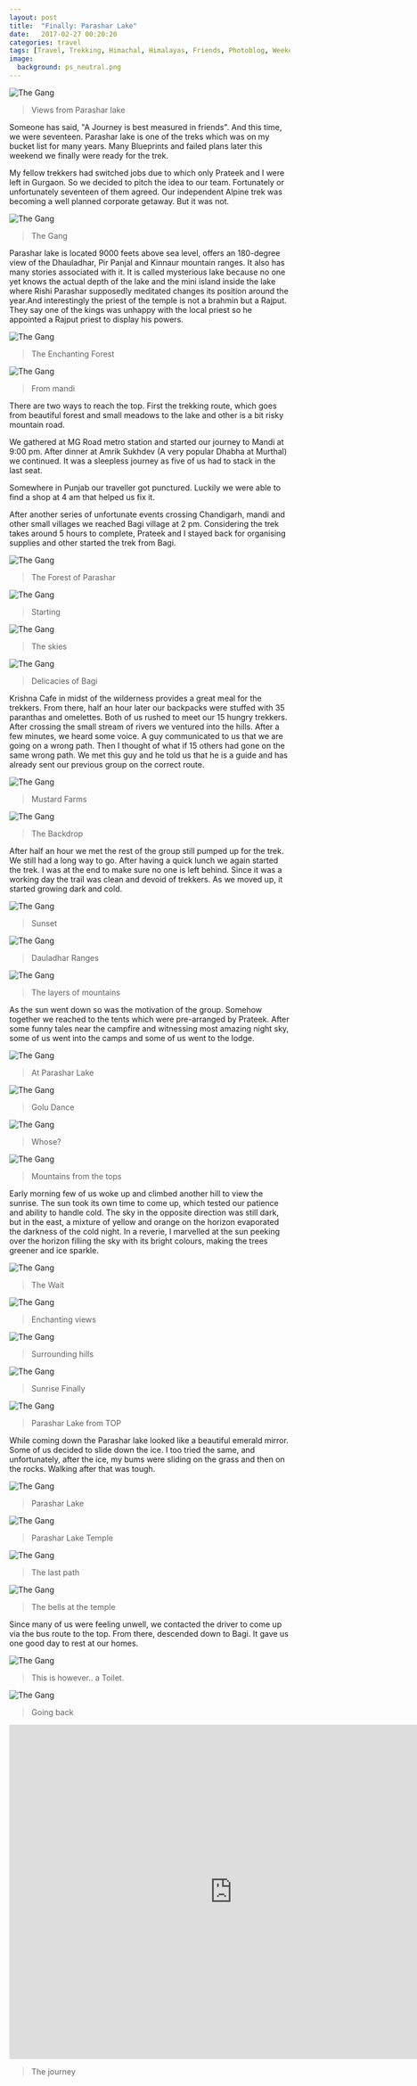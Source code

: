```yaml
---
layout: post
title:  "Finally: Parashar Lake"
date:   2017-02-27 00:20:20
categories: travel
tags: [Travel, Trekking, Himachal, Himalayas, Friends, Photoblog, WeekendDiaries]
image:
  background: ps_neutral.png
---
```


<img src="http://i.imgur.com/QEiJcud.jpg" alt="The Gang">

>Views from Parashar lake

Someone has said, "A Journey is best measured in friends". And this time, we were seventeen. 
Parashar lake is one of the treks which was on my bucket list for many years. Many Blueprints and failed plans later this weekend we finally were ready for the trek.

My fellow trekkers had switched jobs due to which only Prateek and I were left in Gurgaon. So we decided to pitch the idea to our team. Fortunately or unfortunately seventeen of them agreed. Our independent Alpine trek was becoming a well planned corporate getaway. But it was not.

<img src="http://i.imgur.com/3qGasBJ.jpg" alt="The Gang">

>The Gang

Parashar lake is located 9000 feets above sea level, offers an 180-degree view of the Dhauladhar, Pir Panjal and Kinnaur mountain ranges. It also has many stories associated with it. It is called mysterious lake because no one yet knows the actual depth of the lake and the mini island inside the lake where Rishi Parashar supposedly meditated changes its position around the year.And interestingly the priest of the temple is not a brahmin but a Rajput. They say one of the kings was unhappy with the local priest so he appointed a Rajput priest to display his powers. 

<img src="http://i.imgur.com/mwICO4j.jpg" alt="The Gang">

>The Enchanting Forest

<img src="http://i.imgur.com/WzU1WA3.jpg" alt="The Gang">

>From mandi


There are two ways to reach the top. First the trekking route, which goes from beautiful forest and small meadows to the lake and other is a bit risky mountain road. 

We gathered at MG Road metro station and started our journey to Mandi at 9:00 pm. After dinner at Amrik Sukhdev (A very popular Dhabha at Murthal) we continued. It was a sleepless journey as five of us had to stack in the last seat.

Somewhere in Punjab our traveller got punctured. Luckily we were able to find a shop at 4 am that helped us fix it.

After another series of unfortunate events crossing Chandigarh, mandi and other small villages we reached Bagi village at 2 pm. Considering the trek takes around 5 hours to complete, Prateek and I stayed back for organising supplies and other started the trek from Bagi.


<img src="http://i.imgur.com/YUkdxIs.jpg" alt="The Gang">

>The Forest of Parashar

<img src="http://i.imgur.com/Cjxs37z.jpg" alt="The Gang">

>Starting

<img src="http://i.imgur.com/YAdNFzD.jpg" alt="The Gang">

>The skies

<img src="http://i.imgur.com/rY2RFI9.jpg" alt="The Gang">

>Delicacies of Bagi

Krishna Cafe in midst of the wilderness provides a great meal for the trekkers. From there, half an hour later our backpacks were stuffed with 35 paranthas and omelettes. Both of us rushed to meet our 15 hungry trekkers. After crossing the small stream of rivers we ventured into the hills. After a few minutes, we heard some voice. A guy communicated to us that we are going on a wrong path. Then I thought of what if 15 others had gone on the same wrong path. We met this guy and he told us that he is a guide and has already sent our previous group on the correct route.

<img src="http://i.imgur.com/S7z7j4C.jpg" alt="The Gang">

>Mustard Farms

<img src="http://i.imgur.com/h4Ha48H.jpg" alt="The Gang">

>The Backdrop

After half an hour we met the rest of the group still pumped up for the trek. We still had a long way to go. After having a quick lunch we again started the trek. I was at the end to make sure no one is left behind. Since it was a working day the trail was clean and devoid of trekkers. As we moved up, it started growing dark and cold. 


<img src="http://i.imgur.com/XUvKzDG.jpg" alt="The Gang">

>Sunset

<img src="http://i.imgur.com/KoS1eE1.jpg" alt="The Gang">

>Dauladhar Ranges

<img src="http://i.imgur.com/cqNtvwu.jpg" alt="The Gang">

>The layers of mountains

As the sun went down so was the motivation of the group. Somehow together we reached to the tents which were pre-arranged by Prateek. 
After some funny tales near the campfire and witnessing most amazing night sky, some of us went into the camps and some of us went to the lodge.

<img src="http://i.imgur.com/7ocfYQp.jpg" alt="The Gang">

>At Parashar Lake

<img src="http://i.imgur.com/Wb3foNH.jpg" alt="The Gang">

>Golu Dance

<img src="http://i.imgur.com/ROvUY5v.jpg" alt="The Gang">

>Whose?

<img src="http://i.imgur.com/zSX5WVM.jpg" alt="The Gang">

>Mountains from the tops

Early morning few of us woke up and climbed another hill to view the sunrise. The sun took its own time to come up, which tested our patience and ability to handle cold. The sky in the opposite direction was still dark, but in the east, a mixture of yellow and orange on the horizon evaporated the darkness of the cold night.  In a reverie, I marvelled at the sun peeking over the horizon filling the sky with its bright colours, making the trees greener and ice sparkle.

<img src="http://i.imgur.com/TnUueNl.jpg" alt="The Gang">

>The Wait

<img src="http://i.imgur.com/VXvdr5V.jpg" alt="The Gang">

>Enchanting views

<img src="http://i.imgur.com/GBLra8j.jpg" alt="The Gang">

>Surrounding hills

<img src="http://i.imgur.com/jCJsHuY.jpg" alt="The Gang">

>Sunrise Finally

<img src="http://i.imgur.com/XBxN14Q.jpg" alt="The Gang">

>Parashar Lake from TOP

While coming down the Parashar lake looked like a beautiful emerald mirror. Some of us decided to slide down the ice. I too tried the same, and unfortunately, after the ice, my bums were sliding on the grass and then on the rocks. Walking after that was tough.

<img src="http://i.imgur.com/wHmcQA3.jpg" alt="The Gang">

>Parashar Lake

<img src="http://i.imgur.com/b43OYKj.jpg" alt="The Gang">

>Parashar Lake Temple

<img src="http://i.imgur.com/1uKpOaP.jpg" alt="The Gang">

>The last path

<img src="http://i.imgur.com/ZOB2EEq.jpg" alt="The Gang">

>The bells at the temple

Since many of us were feeling unwell, we contacted the driver to come up via the bus route to the top. From there, descended down to Bagi. It gave us one good day to rest at our homes.

<img src="http://i.imgur.com/P8gexr1.jpg" alt="The Gang">

>This is however.. a Toilet.

<img src="http://i.imgur.com/XrRw8zk.jpg" alt="The Gang">

>Going back

<iframe width="800" height="600" src="https://www.youtube.com/embed/6cLEeo_BfnI" frameborder="0" allowfullscreen></iframe>

>The journey


